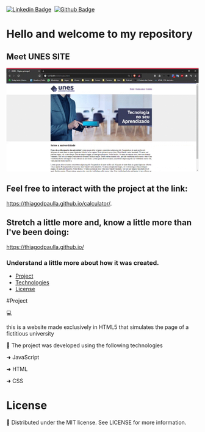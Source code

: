 [![Linkedin Badge](https://img.shields.io/badge/-LinkedIn-blue?style=flat-square&logo=Linkedin&logoColor=white&link=https://www.linkedin.com/in/thiagodepaulla/)](https://www.linkedin.com/in/thiagodepaulla/)   [![Github Badge](https://img.shields.io/badge/-Github-000?style=flat-square&logo=Github&logoColor=white&link=https://github.com/thiagodpaulla)](https://github.com/thiagodpaulla)

# Hello and welcome to my repository
## Meet UNES SITE

![](https://github.com/thiagodpaulla/site_unes/blob/main/UNES%20-%20.gif)

## Feel free to interact with the project at the link:
https://thiagodpaulla.github.io/calculator/.

## Stretch a little more and, know a little more than I've been doing:


https://thiagodpaulla.github.io/

### Understand a little more about how it was created.



  * [Project](#project)
  * [Technologies](#technologies)
  * [License](#license)

#Project

💻 

this is a website made exclusively in HTML5 that simulates the page of a fictitious university

🚀 The project was developed using the following technologies


➜ JavaScript

➜ HTML

➜ CSS


# License
📂 Distributed under the MIT license. See LICENSE for more information.

